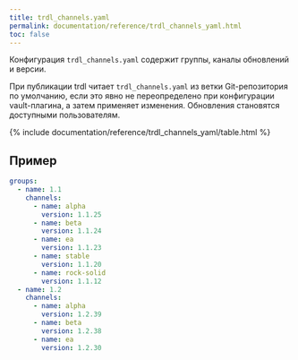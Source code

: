 ```yaml
---
title: trdl_channels.yaml
permalink: documentation/reference/trdl_channels_yaml.html
toc: false
---
```


Конфигурация `trdl_channels.yaml` содержит группы, каналы обновлений и версии.

При публикации trdl читает `trdl_channels.yaml` из ветки Git-репозитория по умолчанию, если это явно не переопределено при конфигурации vault-плагина, а затем применяет изменения. Обновления становятся доступными пользователям.

{% include documentation/reference/trdl_channels_yaml/table.html %}

## Пример

```yaml
groups:
  - name: 1.1
    channels:
      - name: alpha
        version: 1.1.25
      - name: beta
        version: 1.1.24
      - name: ea
        version: 1.1.23
      - name: stable
        version: 1.1.20
      - name: rock-solid
        version: 1.1.12
  - name: 1.2
    channels:
      - name: alpha
        version: 1.2.39
      - name: beta
        version: 1.2.38
      - name: ea
        version: 1.2.30
```
